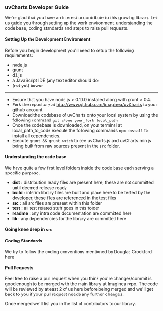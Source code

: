 ### uvCharts Developer Guide
We're glad that you have an interest to contribute to this growing library. Let us guide you through setting up the work environment, understanding the code base, coding standards and steps to raise pull requests.

#### Setting Up the Development Environment
Before you begin development you'll need to setup the following requirements:

- node.js
- grunt
- d3.js
- a JavaScript IDE (any text editor should do)
- (not yet) bower

------
+ Ensure that you have node.js > 0.10.0 installed along with grunt > 0.4.
+ Fork the repository at http://www.github.com/imaginea/uvCharts to your github account
+ Download the codebase of uvCharts onto your local system by using the following command
	```git clone your_fork local_path```
+ Once the codebase is downloaded, on your terminal at local_path_to_code execute the following commands 
	``` npm install ``` to install all dependencies.
+ Execute ```grunt && grunt watch``` to see uvCharts.js and uvCharts.min.js being built from raw sources present in the ```src``` folder.

#### Understanding the code base
We have quite a few first level folders inside the code base each serving a specific purpose.

- **dist** : distribution ready files are present here, these are not committed until deemed release ready
- **build** : interim library files are built and place here to be tested by the developer, these files are referenced in the test files
- **src** : all src files are present within this folder
- **test** : all test related stuff goes in this folder
- **readme** : any intra code documentation are committed here
- **lib** : any dependencies for the library are committed here

#### Going knee deep in ```src```

#### Coding Standards
We try to follow the coding conventions mentioned by Douglas Crockford [here](http://javascript.crockford.com/code.html)

#### Pull Requests
Feel free to raise a pull request when you think you're changes/commit is good enough to be merged with the main library at Imaginea repo. The code will be reviewed by atleast 2 of us here before being merged and we'll get back to you if your pull request needs any further changes.

Once merged we'll list you in the list of contributors to our library.
 